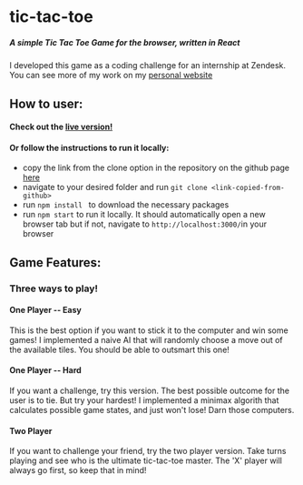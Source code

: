 # tic-tac-toe
##### A simple Tic Tac Toe Game for the browser, written in React

I developed this game as a coding challenge for an internship at Zendesk. You can see more of my work on my [personal website](http://keenanzucker.com/)

## How to user:

#### Check out the [live version!](http://keenanzucker.com/tic-tac-toe/)

#### Or follow the instructions to run it locally:

- copy the link from the clone option in the repository on the github page [here](https://github.com/keenanzucker/tic-tac-toe)
- navigate to your desired folder and run ```git clone <link-copied-from-github>```
- run ```npm install ``` to download the necessary packages
- run ```npm start``` to run it locally. It should automatically open a new browser tab but if not, navigate to ```http://localhost:3000/```in your browser

## Game Features:

### Three ways to play!
#### One Player -- Easy 
This is the best option if you want to stick it to the computer and win some games! I implemented a naive AI that will randomly choose a move out of the available tiles. You should be able to outsmart this one!
#### One Player -- Hard
If you want a challenge, try this version. The best possible outcome for the user is to tie. But try your hardest! I implemented a minimax algorith that calculates possible game states, and just won't lose! Darn those computers.
#### Two Player
If you want to challenge your friend, try the two player version. Take turns playing and see who is the ultimate tic-tac-toe master. The 'X' player will always go first, so keep that in mind! 
